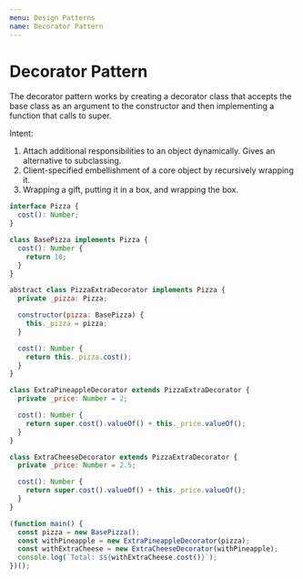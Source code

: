 ```yaml
---
menu: Design Patterns
name: Decorator Pattern
---
```


# Decorator Pattern

The decorator pattern works by creating a decorator class that accepts the base class as an argument to the constructor and then implementing a function that calls to super.

Intent:

1. Attach additional responsibilities to an object dynamically. Gives an alternative to subclassing.
2. Client-specified embellishment of a core object by recursively wrapping it.
3. Wrapping a gift, putting it in a box, and wrapping the box.

```javascript
interface Pizza {
  cost(): Number;
}

class BasePizza implements Pizza {
  cost(): Number {
    return 10;
  }
}

abstract class PizzaExtraDecorator implements Pizza {
  private _pizza: Pizza;

  constructor(pizza: BasePizza) {
    this._pizza = pizza;
  }

  cost(): Number {
    return this._pizza.cost();
  }
}

class ExtraPineappleDecorator extends PizzaExtraDecorator {
  private _price: Number = 2;

  cost(): Number {
    return super.cost().valueOf() + this._price.valueOf();
  }
}

class ExtraCheeseDecorator extends PizzaExtraDecorator {
  private _price: Number = 2.5;

  cost(): Number {
    return super.cost().valueOf() + this._price.valueOf();
  }
}

(function main() {
  const pizza = new BasePizza();
  const withPineapple = new ExtraPineappleDecorator(pizza);
  const withExtraCheese = new ExtraCheeseDecorator(withPineapple);
  console.log(`Total: $${withExtraCheese.cost()}`);
})();
```
